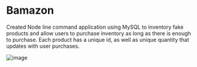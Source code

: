 # Bamazon

Created Node line command application using MySQL to inventory fake products and allow users to purchase inventory as long as there
is enough to purchase.  Each product has a unique id, as well as unique quantity that updates with user purchases.


![image](https://user-images.githubusercontent.com/54780813/93950024-28367280-fcf7-11ea-961f-8d98a7601517.png)
